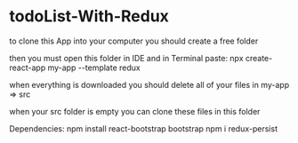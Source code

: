 # todoList-With-Redux

to clone this App into your computer you should create a free folder

then you must open this folder in IDE and in Terminal paste: npx create-react-app my-app --template redux

when everything is downloaded you should delete all of your files in my-app => src 

when your src folder is empty you can clone these files in this folder

Dependencies: 
npm install react-bootstrap bootstrap
npm i redux-persist
